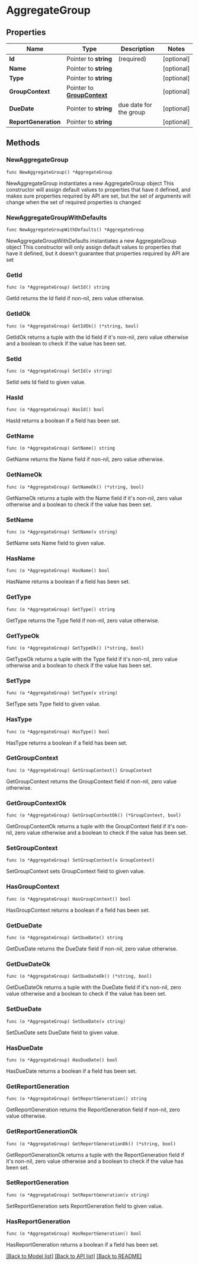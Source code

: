 # AggregateGroup

## Properties

Name | Type | Description | Notes
------------ | ------------- | ------------- | -------------
**Id** | Pointer to **string** | (required)  | [optional] 
**Name** | Pointer to **string** |  | [optional] 
**Type** | Pointer to **string** |  | [optional] 
**GroupContext** | Pointer to [**GroupContext**](GroupContext.md) |  | [optional] 
**DueDate** | Pointer to **string** | due date for the group | [optional] 
**ReportGeneration** | Pointer to **string** |  | [optional] 

## Methods

### NewAggregateGroup

`func NewAggregateGroup() *AggregateGroup`

NewAggregateGroup instantiates a new AggregateGroup object
This constructor will assign default values to properties that have it defined,
and makes sure properties required by API are set, but the set of arguments
will change when the set of required properties is changed

### NewAggregateGroupWithDefaults

`func NewAggregateGroupWithDefaults() *AggregateGroup`

NewAggregateGroupWithDefaults instantiates a new AggregateGroup object
This constructor will only assign default values to properties that have it defined,
but it doesn't guarantee that properties required by API are set

### GetId

`func (o *AggregateGroup) GetId() string`

GetId returns the Id field if non-nil, zero value otherwise.

### GetIdOk

`func (o *AggregateGroup) GetIdOk() (*string, bool)`

GetIdOk returns a tuple with the Id field if it's non-nil, zero value otherwise
and a boolean to check if the value has been set.

### SetId

`func (o *AggregateGroup) SetId(v string)`

SetId sets Id field to given value.

### HasId

`func (o *AggregateGroup) HasId() bool`

HasId returns a boolean if a field has been set.

### GetName

`func (o *AggregateGroup) GetName() string`

GetName returns the Name field if non-nil, zero value otherwise.

### GetNameOk

`func (o *AggregateGroup) GetNameOk() (*string, bool)`

GetNameOk returns a tuple with the Name field if it's non-nil, zero value otherwise
and a boolean to check if the value has been set.

### SetName

`func (o *AggregateGroup) SetName(v string)`

SetName sets Name field to given value.

### HasName

`func (o *AggregateGroup) HasName() bool`

HasName returns a boolean if a field has been set.

### GetType

`func (o *AggregateGroup) GetType() string`

GetType returns the Type field if non-nil, zero value otherwise.

### GetTypeOk

`func (o *AggregateGroup) GetTypeOk() (*string, bool)`

GetTypeOk returns a tuple with the Type field if it's non-nil, zero value otherwise
and a boolean to check if the value has been set.

### SetType

`func (o *AggregateGroup) SetType(v string)`

SetType sets Type field to given value.

### HasType

`func (o *AggregateGroup) HasType() bool`

HasType returns a boolean if a field has been set.

### GetGroupContext

`func (o *AggregateGroup) GetGroupContext() GroupContext`

GetGroupContext returns the GroupContext field if non-nil, zero value otherwise.

### GetGroupContextOk

`func (o *AggregateGroup) GetGroupContextOk() (*GroupContext, bool)`

GetGroupContextOk returns a tuple with the GroupContext field if it's non-nil, zero value otherwise
and a boolean to check if the value has been set.

### SetGroupContext

`func (o *AggregateGroup) SetGroupContext(v GroupContext)`

SetGroupContext sets GroupContext field to given value.

### HasGroupContext

`func (o *AggregateGroup) HasGroupContext() bool`

HasGroupContext returns a boolean if a field has been set.

### GetDueDate

`func (o *AggregateGroup) GetDueDate() string`

GetDueDate returns the DueDate field if non-nil, zero value otherwise.

### GetDueDateOk

`func (o *AggregateGroup) GetDueDateOk() (*string, bool)`

GetDueDateOk returns a tuple with the DueDate field if it's non-nil, zero value otherwise
and a boolean to check if the value has been set.

### SetDueDate

`func (o *AggregateGroup) SetDueDate(v string)`

SetDueDate sets DueDate field to given value.

### HasDueDate

`func (o *AggregateGroup) HasDueDate() bool`

HasDueDate returns a boolean if a field has been set.

### GetReportGeneration

`func (o *AggregateGroup) GetReportGeneration() string`

GetReportGeneration returns the ReportGeneration field if non-nil, zero value otherwise.

### GetReportGenerationOk

`func (o *AggregateGroup) GetReportGenerationOk() (*string, bool)`

GetReportGenerationOk returns a tuple with the ReportGeneration field if it's non-nil, zero value otherwise
and a boolean to check if the value has been set.

### SetReportGeneration

`func (o *AggregateGroup) SetReportGeneration(v string)`

SetReportGeneration sets ReportGeneration field to given value.

### HasReportGeneration

`func (o *AggregateGroup) HasReportGeneration() bool`

HasReportGeneration returns a boolean if a field has been set.


[[Back to Model list]](../README.md#documentation-for-models) [[Back to API list]](../README.md#documentation-for-api-endpoints) [[Back to README]](../README.md)


